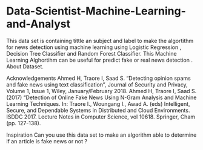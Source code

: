 # Data-Scientist-Machine-Learning-and-Analyst

This data set is containing tittle an subject and label to make the algortithm for news detection using machine learning 
using Logistic Regression , Decision Tree Classifier and Random Forest Classifier.
This Machine  Learning Alghortihm can be useful for predict fake or real news detection .
About Dataset.

Acknowledgements
Ahmed H, Traore I, Saad S. “Detecting opinion spams and fake news using text classification”, Journal of Security and Privacy, Volume 1, Issue 1, Wiley, January/February 2018.
Ahmed H, Traore I, Saad S. (2017) “Detection of Online Fake News Using N-Gram Analysis and Machine Learning Techniques. In: Traore I., Woungang I., Awad A. (eds) Intelligent, Secure,
and Dependable Systems in Distributed and Cloud Environments. ISDDC 2017. Lecture Notes in Computer Science, vol 10618. Springer, Cham (pp. 127-138).

Inspiration
Can you use this data set to make an algorithm able to determine if an article is fake news or not ?
